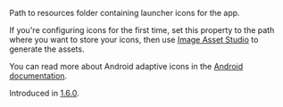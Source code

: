Path to resources folder containing launcher icons for the app.

If you're configuring icons for the first time, set this property to the path
where you want to store your icons, then use
[Image Asset Studio](https://developer.android.com/studio/write/image-asset-studio#access)
to generate the assets.

You can read more about Android adaptive icons in the
[Android documentation](https://developer.android.com/guide/practices/ui_guidelines/icon_design_adaptive).

Introduced in
[1.6.0](https://github.com/microsoft/react-native-test-app/releases/tag/1.6.0).
